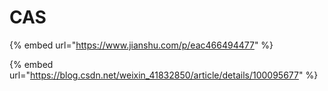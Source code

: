 # CAS

{% embed url="https://www.jianshu.com/p/eac466494477" %}

{% embed url="https://blog.csdn.net/weixin_41832850/article/details/100095677" %}
